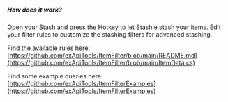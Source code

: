 ##### How does it work?
Open your Stash and press the Hotkey to let Stashie stash your items.
Edit your filter rules to customize the stashing filters for advanced stashing.

Find the available rules here: [https://github.com/exApiTools/ItemFilter/blob/main/README.md](https://github.com/exApiTools/ItemFilter/blob/main/ItemData.cs)

Find some example queries here: [https://github.com/exApiTools/ItemFilterExamples](https://github.com/exApiTools/ItemFilterExamples)
